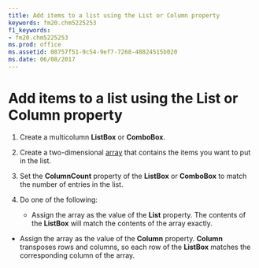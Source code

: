 ```yaml
---
title: Add items to a list using the List or Column property
keywords: fm20.chm5225253
f1_keywords:
- fm20.chm5225253
ms.prod: office
ms.assetid: 08757f51-9c54-9ef7-7268-48824515b020
ms.date: 06/08/2017
---
```



# Add items to a list using the List or Column property




1. Create a multicolumn  **ListBox** or **ComboBox**.
    
2. Create a two-dimensional [array](vbe-glossary.md) that contains the items you want to put in the list.
    
3. Set the  **ColumnCount** property of the **ListBox** or **ComboBox** to match the number of entries in the list.
    
4. Do one of the following:
    
    
    
      - Assign the array as the value of the  **List** property. The contents of the **ListBox** will match the contents of the array exactly.
    
  - Assign the array as the value of the  **Column** property. **Column** transposes rows and columns, so each row of the **ListBox** matches the corresponding column of the array.
    

    
    




